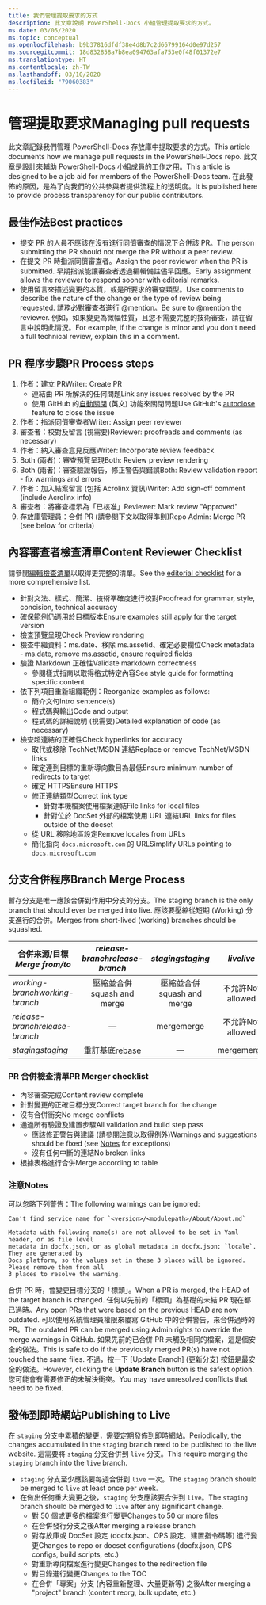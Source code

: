 ```yaml
---
title: 我們管理提取要求的方式
description: 此文章說明 PowerShell-Docs 小組管理提取要求的方式。
ms.date: 03/05/2020
ms.topic: conceptual
ms.openlocfilehash: b9b37816dfdf38e4d8b7c2d66799164d0e97d257
ms.sourcegitcommit: 18d832858a7b8ea094763afa753e0f48f01372e7
ms.translationtype: HT
ms.contentlocale: zh-TW
ms.lasthandoff: 03/10/2020
ms.locfileid: "79060383"
---
```

# <a name="managing-pull-requests"></a><span data-ttu-id="64a5e-103">管理提取要求</span><span class="sxs-lookup"><span data-stu-id="64a5e-103">Managing pull requests</span></span>

<span data-ttu-id="64a5e-104">此文章記錄我們管理 PowerShell-Docs 存放庫中提取要求的方式。</span><span class="sxs-lookup"><span data-stu-id="64a5e-104">This article documents how we manage pull requests in the PowerShell-Docs repo.</span></span> <span data-ttu-id="64a5e-105">此文章是設計來輔助 PowerShell-Docs 小組成員的工作之用。</span><span class="sxs-lookup"><span data-stu-id="64a5e-105">This article is designed to be a job aid for members of the PowerShell-Docs team.</span></span> <span data-ttu-id="64a5e-106">在此發佈的原因，是為了向我們的公共參與者提供流程上的透明度。</span><span class="sxs-lookup"><span data-stu-id="64a5e-106">It is published here to provide process transparency for our public contributors.</span></span>

## <a name="best-practices"></a><span data-ttu-id="64a5e-107">最佳作法</span><span class="sxs-lookup"><span data-stu-id="64a5e-107">Best practices</span></span>

- <span data-ttu-id="64a5e-108">提交 PR 的人員不應該在沒有進行同儕審查的情況下合併該 PR。</span><span class="sxs-lookup"><span data-stu-id="64a5e-108">The person submitting the PR should not merge the PR without a peer review.</span></span>
- <span data-ttu-id="64a5e-109">在提交 PR 時指派同儕審查者。</span><span class="sxs-lookup"><span data-stu-id="64a5e-109">Assign the peer reviewer when the PR is submitted.</span></span> <span data-ttu-id="64a5e-110">早期指派能讓審查者透過編輯備註儘早回應。</span><span class="sxs-lookup"><span data-stu-id="64a5e-110">Early assignment allows the reviewer to respond sooner with editorial remarks.</span></span>
- <span data-ttu-id="64a5e-111">使用留言來描述變更的本質，或是所要求的審查類型。</span><span class="sxs-lookup"><span data-stu-id="64a5e-111">Use comments to describe the nature of the change or the type of review being requested.</span></span> <span data-ttu-id="64a5e-112">請務必對審查者進行 @mention。</span><span class="sxs-lookup"><span data-stu-id="64a5e-112">Be sure to @mention the reviewer.</span></span> <span data-ttu-id="64a5e-113">例如，如果變更為微幅性質，且您不需要完整的技術審查，請在留言中說明此情況。</span><span class="sxs-lookup"><span data-stu-id="64a5e-113">For example, if the change is minor and you don't need a full technical review, explain this in a comment.</span></span>

## <a name="pr-process-steps"></a><span data-ttu-id="64a5e-114">PR 程序步驟</span><span class="sxs-lookup"><span data-stu-id="64a5e-114">PR Process steps</span></span>

1. <span data-ttu-id="64a5e-115">作者：建立 PR</span><span class="sxs-lookup"><span data-stu-id="64a5e-115">Writer: Create PR</span></span>
   - <span data-ttu-id="64a5e-116">連結由 PR 所解決的任何問題</span><span class="sxs-lookup"><span data-stu-id="64a5e-116">Link any issues resolved by the PR</span></span>
   - <span data-ttu-id="64a5e-117">使用 GitHub 的[自動關閉](https://help.github.com/en/articles/closing-issues-using-keywords) \(英文\) 功能來關閉問題</span><span class="sxs-lookup"><span data-stu-id="64a5e-117">Use GitHub's [autoclose](https://help.github.com/en/articles/closing-issues-using-keywords) feature to close the issue</span></span>
1. <span data-ttu-id="64a5e-118">作者：指派同儕審查者</span><span class="sxs-lookup"><span data-stu-id="64a5e-118">Writer: Assign peer reviewer</span></span>
1. <span data-ttu-id="64a5e-119">審查者：校對及留言 (視需要)</span><span class="sxs-lookup"><span data-stu-id="64a5e-119">Reviewer: proofreads and comments (as necessary)</span></span>
1. <span data-ttu-id="64a5e-120">作者：納入審查意見反應</span><span class="sxs-lookup"><span data-stu-id="64a5e-120">Writer: Incorporate review feedback</span></span>
1. <span data-ttu-id="64a5e-121">Both (兩者)：審查預覽呈現</span><span class="sxs-lookup"><span data-stu-id="64a5e-121">Both: Review preview rendering</span></span>
1. <span data-ttu-id="64a5e-122">Both (兩者)：審查驗證報告，修正警告與錯誤</span><span class="sxs-lookup"><span data-stu-id="64a5e-122">Both: Review validation report - fix warnings and errors</span></span>
1. <span data-ttu-id="64a5e-123">作者：加入結案留言 (包括 Acrolinx 資訊)</span><span class="sxs-lookup"><span data-stu-id="64a5e-123">Writer: Add sign-off comment (include Acrolinx info)</span></span>
1. <span data-ttu-id="64a5e-124">審查者：將審查標示為「已核准」</span><span class="sxs-lookup"><span data-stu-id="64a5e-124">Reviewer: Mark review "Approved"</span></span>
1. <span data-ttu-id="64a5e-125">存放庫管理員：合併 PR (請參閱下文以取得準則)</span><span class="sxs-lookup"><span data-stu-id="64a5e-125">Repo Admin: Merge PR (see below for criteria)</span></span>

## <a name="content-reviewer-checklist"></a><span data-ttu-id="64a5e-126">內容審查者檢查清單</span><span class="sxs-lookup"><span data-stu-id="64a5e-126">Content Reviewer Checklist</span></span>

<span data-ttu-id="64a5e-127">請參閱[編輯檢查清單](editorial-checklist.md)以取得更完整的清單。</span><span class="sxs-lookup"><span data-stu-id="64a5e-127">See the [editorial checklist](editorial-checklist.md) for a more comprehensive list.</span></span>

- <span data-ttu-id="64a5e-128">針對文法、樣式、簡潔、技術準確度進行校對</span><span class="sxs-lookup"><span data-stu-id="64a5e-128">Proofread for grammar, style, concision, technical accuracy</span></span>
- <span data-ttu-id="64a5e-129">確保範例仍適用於目標版本</span><span class="sxs-lookup"><span data-stu-id="64a5e-129">Ensure examples still apply for the target version</span></span>
- <span data-ttu-id="64a5e-130">檢查預覽呈現</span><span class="sxs-lookup"><span data-stu-id="64a5e-130">Check Preview rendering</span></span>
- <span data-ttu-id="64a5e-131">檢查中繼資料：ms.date、移除 ms.assetid、確定必要欄位</span><span class="sxs-lookup"><span data-stu-id="64a5e-131">Check metadata - ms.date, remove ms.assetid, ensure required fields</span></span>
- <span data-ttu-id="64a5e-132">驗證 Markdown 正確性</span><span class="sxs-lookup"><span data-stu-id="64a5e-132">Validate markdown correctness</span></span>
  - <span data-ttu-id="64a5e-133">參閱樣式指南以取得格式特定內容</span><span class="sxs-lookup"><span data-stu-id="64a5e-133">See style guide for formatting specific content</span></span>
- <span data-ttu-id="64a5e-134">依下列項目重新組織範例：</span><span class="sxs-lookup"><span data-stu-id="64a5e-134">Reorganize examples as follows:</span></span>
  - <span data-ttu-id="64a5e-135">簡介文句</span><span class="sxs-lookup"><span data-stu-id="64a5e-135">Intro sentence(s)</span></span>
  - <span data-ttu-id="64a5e-136">程式碼與輸出</span><span class="sxs-lookup"><span data-stu-id="64a5e-136">Code and output</span></span>
  - <span data-ttu-id="64a5e-137">程式碼的詳細說明 (視需要)</span><span class="sxs-lookup"><span data-stu-id="64a5e-137">Detailed explanation of code (as necessary)</span></span>
- <span data-ttu-id="64a5e-138">檢查超連結的正確性</span><span class="sxs-lookup"><span data-stu-id="64a5e-138">Check hyperlinks for accuracy</span></span>
  - <span data-ttu-id="64a5e-139">取代或移除 TechNet/MSDN 連結</span><span class="sxs-lookup"><span data-stu-id="64a5e-139">Replace or remove TechNet/MSDN links</span></span>
  - <span data-ttu-id="64a5e-140">確定連到目標的重新導向數目為最低</span><span class="sxs-lookup"><span data-stu-id="64a5e-140">Ensure minimum number of redirects to target</span></span>
  - <span data-ttu-id="64a5e-141">確定 HTTPS</span><span class="sxs-lookup"><span data-stu-id="64a5e-141">Ensure HTTPS</span></span>
  - <span data-ttu-id="64a5e-142">修正連結類型</span><span class="sxs-lookup"><span data-stu-id="64a5e-142">Correct link type</span></span>
    - <span data-ttu-id="64a5e-143">針對本機檔案使用檔案連結</span><span class="sxs-lookup"><span data-stu-id="64a5e-143">File links for local files</span></span>
    - <span data-ttu-id="64a5e-144">針對位於 DocSet 外部的檔案使用 URL 連結</span><span class="sxs-lookup"><span data-stu-id="64a5e-144">URL links for files outside of the docset</span></span>
  - <span data-ttu-id="64a5e-145">從 URL 移除地區設定</span><span class="sxs-lookup"><span data-stu-id="64a5e-145">Remove locales from URLs</span></span>
  - <span data-ttu-id="64a5e-146">簡化指向 `docs.microsoft.com` 的 URL</span><span class="sxs-lookup"><span data-stu-id="64a5e-146">Simplify URLs pointing to `docs.microsoft.com`</span></span>

## <a name="branch-merge-process"></a><span data-ttu-id="64a5e-147">分支合併程序</span><span class="sxs-lookup"><span data-stu-id="64a5e-147">Branch Merge Process</span></span>

<span data-ttu-id="64a5e-148">暫存分支是唯一應該合併到作用中分支的分支。</span><span class="sxs-lookup"><span data-stu-id="64a5e-148">The staging branch is the only branch that should ever be merged into live.</span></span> <span data-ttu-id="64a5e-149">應該要壓縮從短期 (Working) 分支進行的合併。</span><span class="sxs-lookup"><span data-stu-id="64a5e-149">Merges from short-lived (working) branches should be squashed.</span></span>

| <span data-ttu-id="64a5e-150">合併來源/目標 </span><span class="sxs-lookup"><span data-stu-id="64a5e-150">*Merge from/to*</span></span>  | <span data-ttu-id="64a5e-151">*release-branch*</span><span class="sxs-lookup"><span data-stu-id="64a5e-151">*release-branch*</span></span> | <span data-ttu-id="64a5e-152">*staging*</span><span class="sxs-lookup"><span data-stu-id="64a5e-152">*staging*</span></span>        | <span data-ttu-id="64a5e-153">*live*</span><span class="sxs-lookup"><span data-stu-id="64a5e-153">*live*</span></span>      |
| ---------------- |:----------------:|:----------------:|:-----------:|
| <span data-ttu-id="64a5e-154">*working-branch*</span><span class="sxs-lookup"><span data-stu-id="64a5e-154">*working-branch*</span></span> | <span data-ttu-id="64a5e-155">壓縮並合併</span><span class="sxs-lookup"><span data-stu-id="64a5e-155">squash and merge</span></span> | <span data-ttu-id="64a5e-156">壓縮並合併</span><span class="sxs-lookup"><span data-stu-id="64a5e-156">squash and merge</span></span> | <span data-ttu-id="64a5e-157">不允許</span><span class="sxs-lookup"><span data-stu-id="64a5e-157">Not allowed</span></span> |
| <span data-ttu-id="64a5e-158">*release-branch*</span><span class="sxs-lookup"><span data-stu-id="64a5e-158">*release-branch*</span></span> | &mdash;          | <span data-ttu-id="64a5e-159">merge</span><span class="sxs-lookup"><span data-stu-id="64a5e-159">merge</span></span>            | <span data-ttu-id="64a5e-160">不允許</span><span class="sxs-lookup"><span data-stu-id="64a5e-160">Not allowed</span></span> |
| <span data-ttu-id="64a5e-161">*staging*</span><span class="sxs-lookup"><span data-stu-id="64a5e-161">*staging*</span></span>        | <span data-ttu-id="64a5e-162">重訂基底</span><span class="sxs-lookup"><span data-stu-id="64a5e-162">rebase</span></span>           | &mdash;          | <span data-ttu-id="64a5e-163">merge</span><span class="sxs-lookup"><span data-stu-id="64a5e-163">merge</span></span>       |

### <a name="pr-merger-checklist"></a><span data-ttu-id="64a5e-164">PR 合併檢查清單</span><span class="sxs-lookup"><span data-stu-id="64a5e-164">PR Merger checklist</span></span>

- <span data-ttu-id="64a5e-165">內容審查完成</span><span class="sxs-lookup"><span data-stu-id="64a5e-165">Content review complete</span></span>
- <span data-ttu-id="64a5e-166">針對變更的正確目標分支</span><span class="sxs-lookup"><span data-stu-id="64a5e-166">Correct target branch for the change</span></span>
- <span data-ttu-id="64a5e-167">沒有合併衝突</span><span class="sxs-lookup"><span data-stu-id="64a5e-167">No merge conflicts</span></span>
- <span data-ttu-id="64a5e-168">通過所有驗證及建置步驟</span><span class="sxs-lookup"><span data-stu-id="64a5e-168">All validation and build step pass</span></span>
  - <span data-ttu-id="64a5e-169">應該修正警告與建議 (請參閱[注意](#notes)以取得例外)</span><span class="sxs-lookup"><span data-stu-id="64a5e-169">Warnings and suggestions should be fixed (see [Notes](#notes) for exceptions)</span></span>
  - <span data-ttu-id="64a5e-170">沒有任何中斷的連結</span><span class="sxs-lookup"><span data-stu-id="64a5e-170">No broken links</span></span>
- <span data-ttu-id="64a5e-171">根據表格進行合併</span><span class="sxs-lookup"><span data-stu-id="64a5e-171">Merge according to table</span></span>

### <a name="notes"></a><span data-ttu-id="64a5e-172">注意</span><span class="sxs-lookup"><span data-stu-id="64a5e-172">Notes</span></span>

<span data-ttu-id="64a5e-173">可以忽略下列警告：</span><span class="sxs-lookup"><span data-stu-id="64a5e-173">The following warnings can be ignored:</span></span>

```
Can't find service name for `<version>/<modulepath>/About/About.md`
```

```
Metadata with following name(s) are not allowed to be set in Yaml header, or as file level
metadata in docfx.json, or as global metadata in docfx.json: `locale`. They are generated by
Docs platform, so the values set in these 3 places will be ignored. Please remove them from all
3 places to resolve the warning.
```

<span data-ttu-id="64a5e-174">合併 PR 時，會變更目標分支的「標頭」。</span><span class="sxs-lookup"><span data-stu-id="64a5e-174">When a PR is merged, the HEAD of the target branch is changed.</span></span> <span data-ttu-id="64a5e-175">任何以先前的「標頭」為基礎的未結 PR 現在都已過時。</span><span class="sxs-lookup"><span data-stu-id="64a5e-175">Any open PRs that were based on the previous HEAD are now outdated.</span></span> <span data-ttu-id="64a5e-176">可以使用系統管理員權限來覆寫 GitHub 中的合併警告，來合併過時的 PR。</span><span class="sxs-lookup"><span data-stu-id="64a5e-176">The outdated PR can be merged using Admin rights to override the merge warnings in GitHub.</span></span> <span data-ttu-id="64a5e-177">如果先前的已合併 PR 未觸及相同的檔案，這是個安全的做法。</span><span class="sxs-lookup"><span data-stu-id="64a5e-177">This is safe to do if the previously merged PR(s) have not touched the same files.</span></span> <span data-ttu-id="64a5e-178">不過，按一下 [Update Branch]  \(更新分支\) 按鈕是最安全的做法。</span><span class="sxs-lookup"><span data-stu-id="64a5e-178">However, clicking the **Update Branch** button is the safest option.</span></span> <span data-ttu-id="64a5e-179">您可能會有需要修正的未解決衝突。</span><span class="sxs-lookup"><span data-stu-id="64a5e-179">You may have unresolved conflicts that need to be fixed.</span></span>

## <a name="publishing-to-live"></a><span data-ttu-id="64a5e-180">發佈到即時網站</span><span class="sxs-lookup"><span data-stu-id="64a5e-180">Publishing to Live</span></span>

<span data-ttu-id="64a5e-181">在 `staging` 分支中累積的變更，需要定期發佈到即時網站。</span><span class="sxs-lookup"><span data-stu-id="64a5e-181">Periodically, the changes accumulated in the `staging` branch need to be published to the live website.</span></span> <span data-ttu-id="64a5e-182">這需要將 `staging` 分支合併到 `live` 分支。</span><span class="sxs-lookup"><span data-stu-id="64a5e-182">This require merging the `staging` branch into the `live` branch.</span></span>

- <span data-ttu-id="64a5e-183">`staging` 分支至少應該要每週合併到 `live` 一次。</span><span class="sxs-lookup"><span data-stu-id="64a5e-183">The `staging` branch should be merged to `live` at least once per week.</span></span>
- <span data-ttu-id="64a5e-184">在做出任何重大變更之後，`staging` 分支應該要合併到 `live`。</span><span class="sxs-lookup"><span data-stu-id="64a5e-184">The `staging` branch should be merged to `live` after any significant change.</span></span>
  - <span data-ttu-id="64a5e-185">對 50 個或更多的檔案進行變更</span><span class="sxs-lookup"><span data-stu-id="64a5e-185">Changes to 50 or more files</span></span>
  - <span data-ttu-id="64a5e-186">在合併發行分支之後</span><span class="sxs-lookup"><span data-stu-id="64a5e-186">After merging a release branch</span></span>
  - <span data-ttu-id="64a5e-187">對存放庫或 DocSet 設定 (docfx.json、OPS 設定、建置指令碼等) 進行變更</span><span class="sxs-lookup"><span data-stu-id="64a5e-187">Changes to repo or docset configurations (docfx.json, OPS configs, build scripts, etc.)</span></span>
  - <span data-ttu-id="64a5e-188">對重新導向檔案進行變更</span><span class="sxs-lookup"><span data-stu-id="64a5e-188">Changes to the redirection file</span></span>
  - <span data-ttu-id="64a5e-189">對目錄進行變更</span><span class="sxs-lookup"><span data-stu-id="64a5e-189">Changes to the TOC</span></span>
  - <span data-ttu-id="64a5e-190">在合併「專案」分支 (內容重新整理、大量更新等) 之後</span><span class="sxs-lookup"><span data-stu-id="64a5e-190">After merging a "project" branch (content reorg, bulk update, etc.)</span></span>
